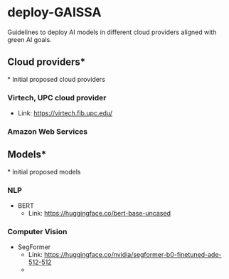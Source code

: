 # deploy-GAISSA
 Guidelines to deploy AI models in different cloud providers aligned with green AI goals.

## Cloud providers*
\* Initial proposed cloud providers
### Virtech, UPC cloud provider
- Link: https://virtech.fib.upc.edu/

### Amazon Web Services

## Models*
\* Initial proposed models
### NLP
- BERT
  - Link: https://huggingface.co/bert-base-uncased

### Computer Vision
- SegFormer
  - Link: https://huggingface.co/nvidia/segformer-b0-finetuned-ade-512-512
  - 




